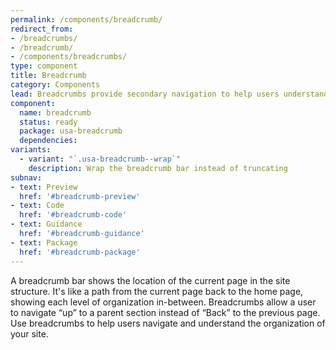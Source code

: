 ```yaml
---
permalink: /components/breadcrumb/
redirect_from:
- /breadcrumbs/
- /breadcrumb/
- /components/breadcrumbs/
type: component
title: Breadcrumb
category: Components
lead: Breadcrumbs provide secondary navigation to help users understand where they are in a website.
component:
  name: breadcrumb
  status: ready
  package: usa-breadcrumb
  dependencies:
variants:
  - variant: "`.usa-breadcrumb--wrap`"
    description: Wrap the breadcrumb bar instead of truncating
subnav:
- text: Preview
  href: '#breadcrumb-preview'
- text: Code
  href: '#breadcrumb-code'
- text: Guidance
  href: '#breadcrumb-guidance'
- text: Package
  href: '#breadcrumb-package'
---
```


A breadcrumb bar shows the location of the current page in the site structure. It's like a path from the current page back to the home page, showing each level of organization in-between. Breadcrumbs allow a user to navigate “up” to a parent section instead of  “Back” to the previous page. Use breadcrumbs to help users navigate and understand the organization of your site.
